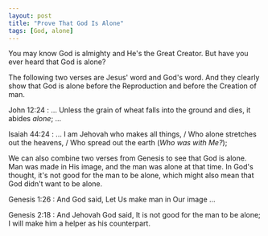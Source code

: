 ```yaml
---
layout: post
title: "Prove That God Is Alone"
tags: [God, alone]
---
```


You may know God is almighty and He's the Great Creator.
But have you ever heard that God is alone?

The following two verses are Jesus' word and God's word.
And they clearly show that God is alone before the Reproduction and before the Creation of man.

John 12:24
: ... Unless the grain of wheat falls into the ground and dies, it abides *alone*; ...

Isaiah 44:24
: ... I am Jehovah who makes all things, / Who alone stretches out the heavens, / Who spread out the earth (*Who was with Me?*);

We can also combine two verses from Genesis to see that God is alone.
Man was made in His image, and the man was alone at that time.
In God's thought, it's not good for the man to be alone,
which might also mean that God didn't want to be alone.

Genesis 1:26
: And God said, Let Us make man in Our image ...

Genesis 2:18
: And Jehovah God said, It is not good for the man to be alone; I will make him a helper as his counterpart.
